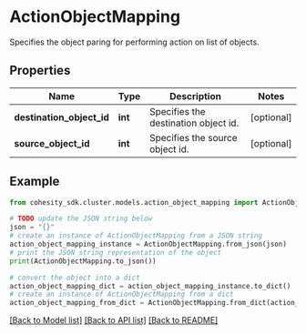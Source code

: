 # ActionObjectMapping

Specifies the object paring for performing action on list of objects.

## Properties

Name | Type | Description | Notes
------------ | ------------- | ------------- | -------------
**destination_object_id** | **int** | Specifies the destination object id. | [optional] 
**source_object_id** | **int** | Specifies the source object id. | [optional] 

## Example

```python
from cohesity_sdk.cluster.models.action_object_mapping import ActionObjectMapping

# TODO update the JSON string below
json = "{}"
# create an instance of ActionObjectMapping from a JSON string
action_object_mapping_instance = ActionObjectMapping.from_json(json)
# print the JSON string representation of the object
print(ActionObjectMapping.to_json())

# convert the object into a dict
action_object_mapping_dict = action_object_mapping_instance.to_dict()
# create an instance of ActionObjectMapping from a dict
action_object_mapping_from_dict = ActionObjectMapping.from_dict(action_object_mapping_dict)
```
[[Back to Model list]](../README.md#documentation-for-models) [[Back to API list]](../README.md#documentation-for-api-endpoints) [[Back to README]](../README.md)


